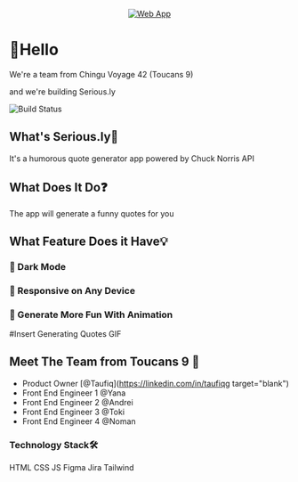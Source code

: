 <p align="center">
  <a href="https://chingu-voyages.github.io/v42-toucans-team-09">
    <img alt="Web App" src="https://user-images.githubusercontent.com/105977653/215727127-93fb9368-5c38-451e-9aae-755d85901ddc.png">
  </a>
</p>

<p align="center">

<H1> 👋Hello </h1>
We're a team from Chingu Voyage 42 (Toucans 9) 

and we're building Serious.ly
  
 ![Build Status](https://github.com/transitive-bullshit/nextjs-notion-starter-kit/actions/workflows/build.yml/badge.svg)


<h2> What's Serious.ly🤔 </h2>

It's a humorous quote generator app powered by Chuck Norris API



<h2> What Does It Do❓ </h2>

The app will generate a funny quotes for you



<h2> What Feature Does it Have💡 </h2>

<h3> 🌙 Dark Mode </h3>
<h3> 📱 Responsive on Any Device </h3>
<h3> 🔽 Generate More Fun With Animation </h3>
#Insert Generating Quotes GIF



<h2>Meet The Team from Toucans 9 👥 </h2>

- Product Owner [@Taufiq](https://linkedin.com/in/taufiqg target="blank")
- Front End Engineer 1 @Yana
- Front End Engineer 2 @Andrei
- Front End Engineer 3 @Toki
- Front End Engineer 4 @Noman



<h3>Technology Stack🛠️</h3>

HTML CSS JS Figma Jira Tailwind

</a>
